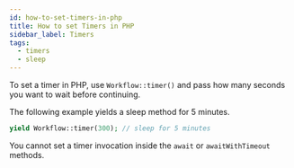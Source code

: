 ```yaml
---
id: how-to-set-timers-in-php
title: How to set Timers in PHP
sidebar_label: Timers
tags:
  - timers
  - sleep
---
```


To set a timer in PHP, use `Workflow::timer()` and pass how many seconds you want to wait before continuing.

The following example yields a sleep method for 5 minutes.

```php
yield Workflow::timer(300); // sleep for 5 minutes
```

You cannot set a timer invocation inside the `await` or `awaitWithTimeout` methods.
